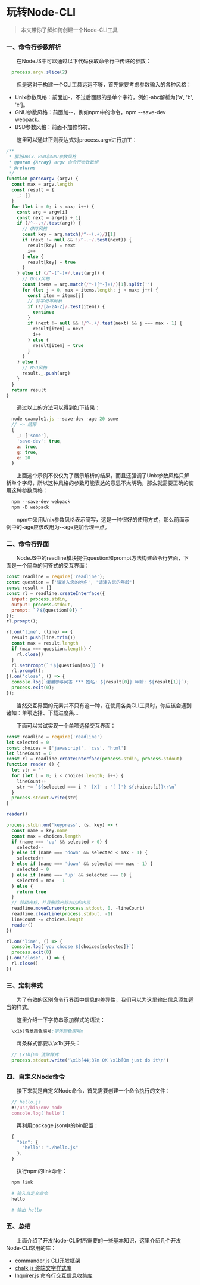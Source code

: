 # 玩转Node-CLI

> 本文带你了解如何创建一个Node-CLI工具

### 一、命令行参数解析

  &emsp;&emsp;在NodeJS中可以通过以下代码获取命令行中传递的参数：

```JavaScript
  process.argv.slice(2)
```

  &emsp;&emsp;但是这对于构建一个CLI工具远远不够，首先需要考虑参数输入的各种风格：

  - Unix参数风格：前面加-，不过后面跟的是单个字符，例如-abc解析为['a', 'b', 'c']。
  - GNU参数风格：前面加--，例如npm中的命令，npm --save-dev webpack。
  - BSD参数风格：前面不加修饰符。

  &emsp;&emsp;这里可以通过正则表达式对process.argv进行加工：

```JavaScript
/**
 * 解析Unix、BSD和GNU参数风格
 * @param {Array} argv 命令行参数数组
 * @returns
 */
function parseArgv (argv) {
  const max = argv.length
  const result = {
    _: []
  }
  for (let i = 0; i < max; i++) {
    const arg = argv[i]
    const next = argv[i + 1]
    if (/^--.+/.test(arg)) {
      // GNU风格
      const key = arg.match(/^--(.+)/)[1]
      if (next != null && !/^-.+/.test(next)) {
        result[key] = next
        i++
      } else {
        result[key] = true
      }
    } else if (/^-[^-]+/.test(arg)) {
      // Unix风格
      const items = arg.match(/^-([^-]+)/)[1].split('')
      for (let j = 0, max = items.length; j < max; j++) {
        const item = items[j]
        // 非字母不解析
        if (!/[a-zA-Z]/.test(item)) {
          continue
        }
        if (next != null && !/^-.+/.test(next) && j === max - 1) {
          result[item] = next
          i++
        } else {
          result[item] = true
        }
      }
    } else {
      // BSD风格
      result._.push(arg)
    }
  }
  return result
}
```

  &emsp;&emsp;通过以上的方法可以得到如下结果：

```JavaScript
  node example1.js --save-dev -age 20 some
  // => 结果
  {
    _: ['some'],
    'save-dev': true,
    a: true,
    g: true,
    e: 20
  }
```

  &emsp;&emsp;上面这个示例不仅仅为了展示解析的结果，而且还强调了Unix参数风格只解析单个字母，所以这种风格的参数可能表达的意思不太明确，那么就需要正确的使用这种参数风格：

```s
  npm --save-dev webpack
  npm -D webpack
```

  &emsp;&emsp;npm中采用Unix参数风格表示简写，这是一种很好的使用方式，那么前面示例中的-age应该改用为--age更加合理一点。

### 二、命令行界面

  &emsp;&emsp;NodeJS中的readline模块提供question和prompt方法构建命令行界面，下面是一个简单的问答式的交互界面：

```JavaScript
const readline = require('readline');
const question = ['请输入您的姓名', '请输入您的年龄']
const result = []
const rl = readline.createInterface({
  input: process.stdin,
  output: process.stdout,
  prompt: `？${question[0]} `
});
rl.prompt();

rl.on('line', (line) => {
  result.push(line.trim())
  const max = result.length
  if (max === question.length) {
    rl.close()
  }
  rl.setPrompt(`？${question[max]} `)
  rl.prompt();
}).on('close', () => {
  console.log(`谢谢参与问答 *** 姓名: ${result[0]} 年龄: ${result[1]}`);
  process.exit(0);
}); 
```

  &emsp;&emsp;当然交互界面的元素并不只有这一种，在使用各类CLI工具时，你应该会遇到诸如：单项选择、下载进度条...

  &emsp;&emsp;下面可以尝试实现一个单项选择交互界面：

```JavaScript
const readline = require('readline')
let selected = 0
const choices = ['javascript', 'css', 'html']
let lineCount = 0
const rl = readline.createInterface(process.stdin, process.stdout)
function reader () {
  let str = ''
  for (let i = 0; i < choices.length; i++) {
    lineCount++
    str += `${selected === i ? '[X]' : '[ ]'} ${choices[i]}\r\n`
  }
  process.stdout.write(str)
}

reader()

process.stdin.on('keypress', (s, key) => {
  const name = key.name
  const max = choices.length
  if (name === 'up' && selected > 0) {
    selected--
  } else if (name === 'down' && selected < max - 1) {
    selected++
  } else if (name === 'down' && selected === max - 1) {
    selected = 0
  } else if (name === 'up' && selected === 0) {
    selected = max - 1
  } else {
    return true
  }
  // 移动光标，并且删除光标右边的内容
  readline.moveCursor(process.stdout, 0, -lineCount)
  readline.clearLine(process.stdout, -1)
  lineCount -= choices.length
  reader()
})

rl.on('line', () => {
  console.log(`you choose ${choices[selected]}`)
  process.exit(0)
}).on('close', () => {
  rl.close()
})
```

### 三、定制样式

  &emsp;&emsp;为了有效的区别命令行界面中信息的差异性，我们可以为这里输出信息添加适当的样式。

  &emsp;&emsp;这里介绍一下字符串添加样式的语法：

```s
  \x1b[背景颜色编号;字体颜色编号m
```

  &emsp;&emsp;每条样式都要以\x1b[开头：

```JavaScript
  // \x1b[0m 清除样式
  process.stdout.write('\x1b[44;37m OK \x1b[0m just do it\n')
```

### 四、自定义Node命令

  &emsp;&emsp;接下来就是自定义Node命令，首先需要创建一个命令执行的文件：

```JavaScript
  // hello.js
  #!/usr/bin/env node
  console.log('hello')
```

  &emsp;&emsp;再利用package.json中的bin配置：

```JavaScript
  {
    "bin": {
      "hello": "./hello.js"
    },
  }
```

  &emsp;&emsp;执行npm的link命令：

```s
  npm link
  
  # 输入自定义命令
  hello

  # 输出 hello
```

### 五、总结

  &emsp;&emsp;上面介绍了开发Node-CLI时所需要的一些基本知识，这里介绍几个开发Node-CLI常用的库：

  - [commander.js CLI开发框架](https://github.com/tj/commander.js)
  - [chalk.js 终端文字样式库](https://github.com/chalk/chalk)
  - [lnquirer.js 命令行交互信息收集库](https://github.com/SBoudrias/Inquirer.js)